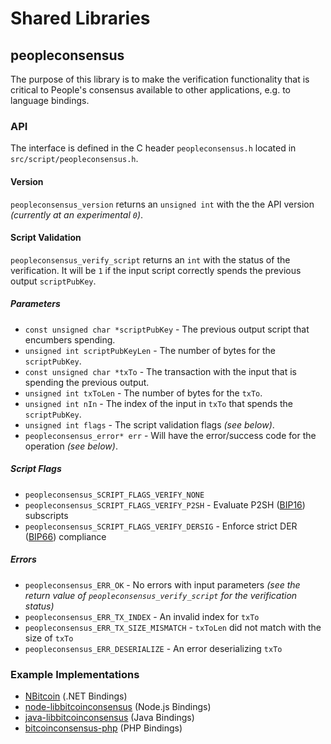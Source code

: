 Shared Libraries
================

## peopleconsensus

The purpose of this library is to make the verification functionality that is critical to People's consensus available to other applications, e.g. to language bindings.

### API

The interface is defined in the C header `peopleconsensus.h` located in  `src/script/peopleconsensus.h`.

#### Version

`peopleconsensus_version` returns an `unsigned int` with the the API version *(currently at an experimental `0`)*.

#### Script Validation

`peopleconsensus_verify_script` returns an `int` with the status of the verification. It will be `1` if the input script correctly spends the previous output `scriptPubKey`.

##### Parameters
- `const unsigned char *scriptPubKey` - The previous output script that encumbers spending.
- `unsigned int scriptPubKeyLen` - The number of bytes for the `scriptPubKey`.
- `const unsigned char *txTo` - The transaction with the input that is spending the previous output.
- `unsigned int txToLen` - The number of bytes for the `txTo`.
- `unsigned int nIn` - The index of the input in `txTo` that spends the `scriptPubKey`.
- `unsigned int flags` - The script validation flags *(see below)*.
- `peopleconsensus_error* err` - Will have the error/success code for the operation *(see below)*.

##### Script Flags
- `peopleconsensus_SCRIPT_FLAGS_VERIFY_NONE`
- `peopleconsensus_SCRIPT_FLAGS_VERIFY_P2SH` - Evaluate P2SH ([BIP16](https://github.com/bitcoin/bips/blob/master/bip-0016.mediawiki)) subscripts
- `peopleconsensus_SCRIPT_FLAGS_VERIFY_DERSIG` - Enforce strict DER ([BIP66](https://github.com/bitcoin/bips/blob/master/bip-0066.mediawiki)) compliance

##### Errors
- `peopleconsensus_ERR_OK` - No errors with input parameters *(see the return value of `peopleconsensus_verify_script` for the verification status)*
- `peopleconsensus_ERR_TX_INDEX` - An invalid index for `txTo`
- `peopleconsensus_ERR_TX_SIZE_MISMATCH` - `txToLen` did not match with the size of `txTo`
- `peopleconsensus_ERR_DESERIALIZE` - An error deserializing `txTo`

### Example Implementations
- [NBitcoin](https://github.com/NicolasDorier/NBitcoin/blob/master/NBitcoin/Script.cs#L814) (.NET Bindings)
- [node-libbitcoinconsensus](https://github.com/bitpay/node-libbitcoinconsensus) (Node.js Bindings)
- [java-libbitcoinconsensus](https://github.com/dexX7/java-libbitcoinconsensus) (Java Bindings)
- [bitcoinconsensus-php](https://github.com/Bit-Wasp/bitcoinconsensus-php) (PHP Bindings)
